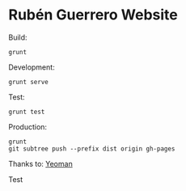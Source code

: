 Rubén Guerrero Website
=============
Build:
```
grunt
```

Development:
```
grunt serve
```

Test:
```
grunt test
```

Production:
```
grunt
git subtree push --prefix dist origin gh-pages
```

Thanks to: [Yeoman](http://yeoman.io/)


Test